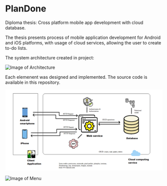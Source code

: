 # PlanDone


Diploma thesis: Cross platform mobile app development with cloud database. 


The thesis presents process of mobile application development for Android and iOS platforms, with usage of cloud services, allowing the user to create to-do lists. 

The system architecture created in project:

![Image of Architecture](https://github.com/BenedyktDuch/PlanDone/blob/master/Presentation/SystemArchitecture.JPG)

Each elemenent was designed and implemented. The source code is available in this repository. 

![Image of iOS](Presentation/SystemArchitecture.JPG)

![Image of Menu](https://github.com/BenedyktDuch/PlanDone/blob/master/Presentation/MenuListView%20%E2%80%94%20kopia.JPG)


